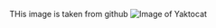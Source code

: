 THis image is taken from github
![Image of Yaktocat](https://octodex.github.com/images/yaktocat.png)
